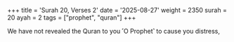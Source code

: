 +++
title = 'Surah 20, Verses 2'
date = '2025-08-27'
weight = 2350
surah = 20
ayah = 2
tags = ["prophet", "quran"]
+++

We have not revealed the Quran to you ˹O Prophet˺ to cause you distress,